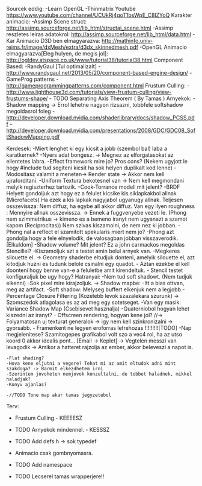 Sourcek eddig:
	-Learn OpenGL
	-Thinmatrix Youtube https://www.youtube.com/channel/UCUkRj4qoT1bsWpE_C8lZYoQ
Karakter animacio:
	-Assimp Scene struct: http://assimp.sourceforge.net/lib_html/structai_scene.html
	-Assimp reszletes leiras adatokrol: http://assimp.sourceforge.net/lib_html/data.html
	-Kar Animacio D3D ben elmagyarazva: http://mathinfo.univ-reims.fr/image/dxMesh/extra/d3dx_skinnedmesh.pdf
	-OpenGL Animacio elmagyarazva[Eleg hulyen, de megis jol]: http://ogldev.atspace.co.uk/www/tutorial38/tutorial38.html 
Component Based:
	-RandyGaul [Tul optimalizalt] - http://www.randygaul.net/2013/05/20/component-based-engine-design/
	-GameProg patterns - http://gameprogrammingpatterns.com/component.html
Frustum Culling:
	-http://www.lighthouse3d.com/tutorials/view-frustum-culling/view-frustums-shape/
	- TODO Separating Axis Theorem ( By Tamas )
Arnyekok:
	- Shadow mapping -> Errol lehetne nagyon rizsazni, tobbfele softshadow megoldasrol foleg
	-http://developer.download.nvidia.com/shaderlibrary/docs/shadow_PCSS.pdf
	-http://developer.download.nvidia.com/presentations/2008/GDC/GDC08_SoftShadowMapping.pdf
	
	
Kerdesek:
	-Miert lenghet ki egy kicsit a jobb (szembol bal) laba a karatkernek?
		-Nyers adat bongesz. -> Megnez az elforgatasokat az ellentetes labra.
	-Effect framework mire jo? Pros cons? 
		(Nekem ugyjott le hogy #include tud segiteni kicsit ha sok helyen duplikalt kod lenne)
		-Modositasz valamit a meneten-> Render state -> Akkor nem kell ujraforditani.
		-Uniform Textura bekotesnel van -> Nem kell megmondani melyik regiszterhez tartozik.
	-Cook-Torrance modell mit jelent?
		-BRDF Helyett gondoljuk azt hogy ez a felulet kicsike kis siklapkakbol allnak (Microfacets)
		 Ha ezek a kis lapkak nagyjabol ugyanugy allnak. Teljesen osszevissza: Nem diffuz, ha egybe all akkor diffuz.
		 Van egy ilyen roughness : Mennyire allnak osszevissza. -> Ennek a fuggvenyebe vezeti le.
		 (Phong nem szimmetrikus -> kimeno es a bemeno iranyt nem ugyanazt a szamot kapom (Reciprocitas))
		 Nem szivas kiszamolni, de nem nez ki jobban.
	-Phong nal a reflect el szamitott spekularis miert nem jo?
		-Phong azt gondolja hogy a fele elnyelodik, de valosagban jobban visszaverodik. [Elkuldom]
	-Shadow volume? Mit jelent? Ez a john carmackos megoldas Stencillel?
		-Kiszamoljuk azt a testet amin belul arnyek van.
		-Megkeres silouette el. -> Geometry shaderbe eltudjuk donteni, amelyik silouette el, azt kitodjuk huzni es tudunk
		belole csinalni egy quadot.
		- Aztan ezekbe el kell doonteni hogy benne van-e a feluletbe amit kirendeltuk.
		- Stencil testet konfiguraljuk be ugy hogy?
		Hatranyai: -Nem tud soft shadowt. (Nem tudjuk elkenni)
				   -Sok pixel mire kirajzoljuk.
		 -> Shadow mapbe: -Itt a bias ottvan, meg az artifact.
						  -Soft shadow: Melyseg buffert elkenjuk nem a legjobb
									   -Percentage Closure Filtering (Kozelebb levok szazalekara szurunk)
												-> Szomszedok atlagolasa es az ad meg egy sotetseget.
								       -Van egy masik: Variance Shadow Map (Csebisevet hasznalja)
	-Quaterniobol hogyan lehet kiszedni az iranyt? 
	- Offscreen rendering, hogyan kene jol?
		//-> Folyamatosan uj texturat generalok -> igy nem kell szinkronizalni -> gyorsabb.
		- Framenkent ne legyen eroforras letrehozas !!!!!!!!![TODO]
	-Nap megjelenitese? Szamitogepes grafikabol volt szo a vec4 rol, ha az utso koord 0 akkor idealis pont… [Email -> Keplet]
		-> Vegtelen messzi van levagodik -> Amikor a hatteret rajzolja az ember, akkor beleveszi a napot is.
	
	-Flat shading?
	-Hova kene eljutni a vegere? Tehat mi az amit eltudok adni mint szakdoga? -> Barmit elkezdhetem irni
	-Szerintem jovoheten nemjovok konzultalni, de tobbet haladnek, mikkel haladjak?
	-Konyv ajanlas?
	
	-//TODO Tone map akar tamas jegyzetebol
	
	
Terv:
- Frustum Culling - KEEEESZ
- TODO Arnyekok mindennel. - KESSSZ
- TODO Add defs.h -> sok typedef

- Animacio csak gombnyomasra.
- TODO Add namespace
- TODO Lecserel tamas wrapperjere!! 

